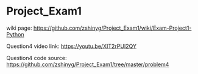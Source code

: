 # Project_Exam1

wiki page: https://github.com/zshinyg/Project_Exam1/wiki/Exam-Project1-Python

Question4 video link: https://youtu.be/XIT2rPUI2QY

Question4 code source: https://github.com/zshinyg/Project_Exam1/tree/master/problem4

